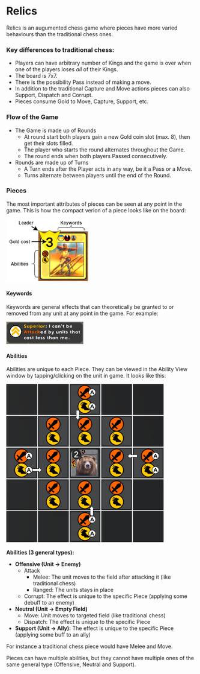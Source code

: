 # Relics

Relics is an augumented chess game where pieces have more varied behaviours than the traditional chess ones.

### Key differences to traditional chess:
* Players can have arbitrary number of Kings and the game is over when one of the players loses _all_ of their Kings.
* The board is 7x7.
* There is the possibility Pass instead of making a move.
* In addition to the traditional Capture and Move actions pieces can also Support, Dispatch and Corrupt.
* Pieces consume Gold to Move, Capture, Support, etc.

### Flow of the Game
* The Game is made up of Rounds
  * At round start both players gain a new Gold coin slot (max. 8), then get their slots filled.
  * The player who starts the round alternates throughout the Game.
  * The round ends when both players Passed consecutively.
* Rounds are made up of Turns
  * A Turn ends after the Player acts in any way, be it a Pass or a Move.
  * Turns alternate between players until the end of the Round.

### Pieces
The most important attributes of pieces can be seen at any point in the game. This is how the compact verion of a piece looks like on the board:

![Legend](exp.png)

#### Keywords
Keywords are general effects that can theoretically be granted to or removed from any unit at any point in the game. For example:

![Legend](example_keyword.png)

#### Abilities
Abilities are unique to each Piece. They can be viewed in the Ability View window by tapping/clicking on the unit in game. It looks like this:

![Legend](ability_view.png)

**Abilities (3 general types):**
* **Offensive (Unit -> Enemy)** 
  * Attack
    * Melee: The unit moves to the field after attacking it (like traditional chess)
    * Ranged: The units stays in place 
  * Corrupt: The effect is unique to the specific Piece (applying some debuff to an enemy) 
* **Neutral (Unit -> Empty Field)**
  * Move: Unit moves to targeted field (like traditional chess)
  * Dispatch: The effect is unique to the specific Piece
* **Support (Unit -> Ally):** The effect is unique to the specific Piece (applying some buff to an ally)

For instance a traditional chess piece would have Melee and Move.

Pieces can have multiple abilities, but they cannot have multiple ones of the same general type (Offensive, Neutral and Support). 
